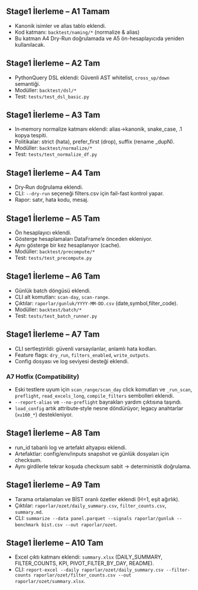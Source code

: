 ## Stage1 İlerleme – A1 Tamam
- Kanonik isimler ve alias tablo eklendi.
- Kod katmanı: `backtest/naming/*` (normalize & alias)
- Bu katman A4 Dry-Run doğrulamada ve A5 ön-hesaplayıcıda yeniden kullanılacak.

## Stage1 İlerleme – A2 Tam
- PythonQuery DSL eklendi: Güvenli AST whitelist, `cross_up/down` semantiği.
- Modüller: `backtest/dsl/*`
- Test: `tests/test_dsl_basic.py`

## Stage1 İlerleme – A3 Tam
- In‑memory normalize katmanı eklendi: alias→kanonik, snake_case, .1 kopya tespiti.
- Politikalar: strict (hata), prefer_first (drop), suffix (rename _dupN).
- Modüller: `backtest/normalize/*`
- Test: `tests/test_normalize_df.py`

## Stage1 İlerleme – A4 Tam
- Dry‑Run doğrulama eklendi.
- CLI: `--dry-run` seçeneği filters.csv için fail-fast kontrol yapar.
- Rapor: satır, hata kodu, mesaj.

## Stage1 İlerleme – A5 Tam
- Ön hesaplayıcı eklendi.
- Gösterge hesaplamaları DataFrame’e önceden ekleniyor.
- Aynı gösterge bir kez hesaplanıyor (cache).
- Modüller: `backtest/precompute/*`
- Test: `tests/test_precompute.py`

## Stage1 İlerleme – A6 Tam
- Günlük batch döngüsü eklendi.
- CLI alt komutları: `scan-day`, `scan-range`.
- Çıktılar: `raporlar/gunluk/YYYY-MM-DD.csv` (date,symbol,filter_code).
- Modüller: `backtest/batch/*`
- Test: `tests/test_batch_runner.py`

## Stage1 İlerleme – A7 Tam
- CLI sertleştirildi: güvenli varsayılanlar, anlamlı hata kodları.
- Feature flags: `dry_run`, `filters_enabled`, `write_outputs`.
- Config dosyası ve log seviyesi desteği eklendi.

### A7 Hotfix (Compatibility)
- Eski testlere uyum için `scan_range/scan_day` click komutları ve `_run_scan`, `preflight`, `read_excels_long`, `compile_filters` sembolleri eklendi.
- `--report-alias` ve `--no-preflight` bayrakları yardım çıktısına taşındı.
- `load_config` artık attribute‑style nesne döndürüyor; legacy anahtarlar (`xu100_*`) destekleniyor.

## Stage1 İlerleme – A8 Tam
- run_id tabanlı log ve artefakt altyapısı eklendi.
- Artefaktlar: config/env/inputs snapshot ve günlük dosyaları için checksum.
- Aynı girdilerle tekrar koşuda checksum sabit → deterministik doğrulama.

## Stage1 İlerleme – A9 Tam
- Tarama ortalamaları ve BİST oranlı özetler eklendi (H=1, eşit ağırlık).
- Çıktılar: `raporlar/ozet/daily_summary.csv`, `filter_counts.csv`, `summary.md`.
- CLI: `summarize --data panel.parquet --signals raporlar/gunluk --benchmark bist.csv --out raporlar/ozet`.

## Stage1 İlerleme – A10 Tam
- Excel çıktı katmanı eklendi: `summary.xlsx` (DAILY_SUMMARY, FILTER_COUNTS, KPI, PIVOT_FILTER_BY_DAY, README).
- CLI: `report-excel --daily raporlar/ozet/daily_summary.csv --filter-counts raporlar/ozet/filter_counts.csv --out raporlar/ozet/summary.xlsx`.
